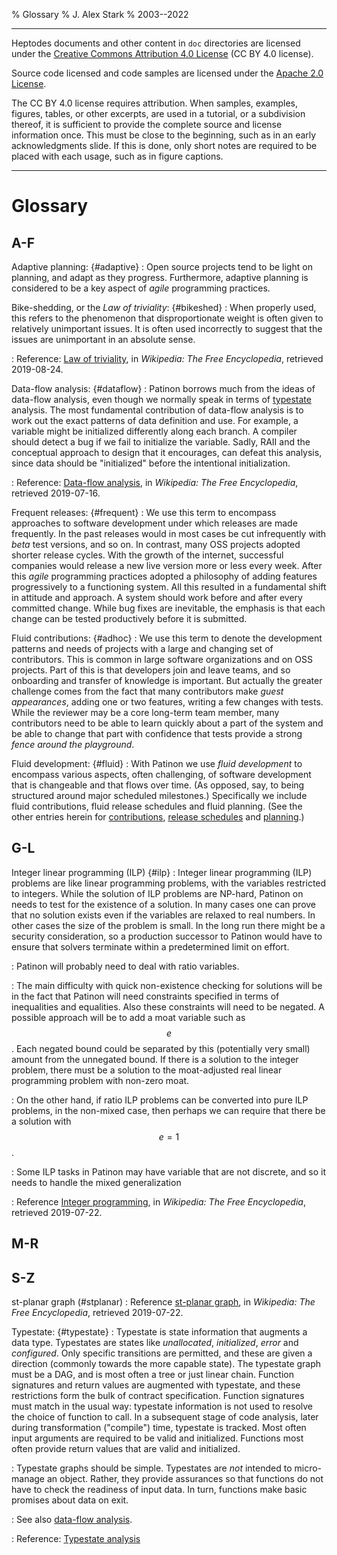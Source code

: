 % Glossary
% J. Alex Stark
% 2003--2022


----------------------------------------

Heptodes documents and other content in `doc` directories are licensed under the
[Creative Commons Attribution 4.0 License] (CC BY 4.0 license).

Source code licensed and code samples are licensed under the [Apache
2.0 License].

The CC BY 4.0 license requires attribution.  When samples, examples, figures,
tables, or other excerpts, are used in a tutorial, or a subdivision thereof, it
is sufficient to provide the complete source and license information once.  This
must be close to the beginning, such as in an early acknowledgments slide.  If
this is done, only short notes are required to be placed with each usage, such
as in figure captions.

[Creative Commons Attribution 4.0 License]: https://creativecommons.org/licenses/by/4.0/legalcode
[Apache 2.0 License]: https://www.apache.org/licenses/LICENSE-2.0

----------------------------------------


# Glossary

## A-F

Adaptive planning: {#adaptive}
:   Open source projects tend to be light on planning, and adapt as they
    progress. Furthermore, adaptive planning is considered to be a key aspect of
    *agile* programming practices.

Bike-shedding, or the *Law of triviality*: {#bikeshed}
:   When properly used, this refers to the phenomenon that disproportionate
    weight is often given to relatively unimportant issues. It is often used
    incorrectly to suggest that the issues are unimportant in an absolute sense.

:   Reference:
    <a name="LawOfTrivialityWiki"></a>[Law of triviality](https://en.wikipedia.org/wiki/Law_of_triviality),
    in *Wikipedia: The Free Encyclopedia*, retrieved 2019-08-24.

Data-flow analysis: {#dataflow}
:   Patinon borrows much from the ideas of data-flow analysis, even though we
    normally speak in terms of [typestate](#typestate) analysis. The most
    fundamental contribution of data-flow analysis is to work out the exact
    patterns of data definition and use. For example, a variable might be
    initialized differently along each branch. A compiler should detect a bug if
    we fail to initialize the variable. Sadly, RAII and the conceptual approach
    to design that it encourages, can defeat this analysis, since data should be
    "initialized" before the intentional initialization.

:   Reference:
    <a name="DataflowWiki"></a>[Data-flow analysis](https://en.wikipedia.org/wiki/Data-flow_analysis),
    in *Wikipedia: The Free Encyclopedia*, retrieved 2019-07-16.

Frequent releases: {#frequent}
:   We use this term to encompass approaches to software development under which
    releases are made frequently. In the past releases would in most cases be
    cut infrequently with *beta* test versions, and so on. In contrast, many OSS
    projects adopted shorter release cycles. With the growth of the internet,
    successful companies would release a new live version more or less every
    week. After this *agile* programming practices adopted a philosophy of
    adding features progressively to a functioning system. All this resulted in
    a fundamental shift in attitude and approach. A system should work before
    and after every committed change. While bug fixes are inevitable, the
    emphasis is that each change can be tested productively before it is
    submitted.

Fluid contributions: {#adhoc}
:   We use this term to denote the development patterns and needs of projects
    with a large and changing set of contributors. This is common in large
    software organizations and on OSS projects. Part of this is that developers
    join and leave teams, and so onboarding and transfer of knowledge is
    important. But actually the greater challenge comes from the fact that many
    contributors make *guest appearances*, adding one or two features, writing a
    few changes with tests. While the reviewer may be a core long-term team
    member, many contributors need to be able to learn quickly about a part of
    the system and be able to change that part with confidence that tests
    provide a strong *fence around the playground*.

Fluid development: {#fluid}
:   With Patinon we use *fluid development* to encompass various aspects, often
    challenging, of software development that is changeable and that flows over
    time. (As opposed, say, to being structured around major scheduled
    milestones.) Specifically we include fluid contributions, fluid release
    schedules and fluid planning. (See the other entries herein for
    [contributions](#adhoc), [release schedules](#frequent) and
    [planning](#adaptive).)

## G-L

Integer linear programming (ILP) {#ilp}
:   Integer linear programming (ILP) problems are like linear programming
    problems, with the variables restricted to integers. While the solution of
    ILP problems are NP-hard, Patinon on needs to test for the existence of a
    solution. In many cases one can prove that no solution exists even if the
    variables are relaxed to real numbers. In other cases the size of the
    problem is small. In the long run there might be a security consideration,
    so a production successor to Patinon would have to ensure that solvers
    terminate within a predetermined limit on effort.

:   Patinon will probably need to deal with ratio variables.

:   The main difficulty with quick non-existence checking for solutions will be
    in the fact that Patinon will need constraints specified in terms of
    inequalities and equalities. Also these constraints will need to be negated.
    A possible approach will be to add a moat variable such as $$e$$. Each
    negated bound could be separated by this (potentially very small) amount
    from the unnegated bound. If there is a solution to the integer problem,
    there must be a solution to the moat-adjusted real linear programming
    problem with non-zero moat.

:   On the other hand, if ratio ILP problems can be converted into pure ILP
    problems, in the non-mixed case, then perhaps we can require that there be a
    solution with $$e=1$$.

:   Some ILP tasks in Patinon may have variable that are not discrete, and so it
    needs to handle the mixed generalization

:   Reference
    <a name="IlpWiki"></a>[Integer programming](https://en.wikipedia.org/wiki/Integer_programming),
    in *Wikipedia: The Free Encyclopedia*, retrieved 2019-07-22.

## M-R

## S-Z

st-planar graph (#stplanar)
:   Reference
    <a name="StplanarWiki"></a>[st-planar graph](https://en.wikipedia.org/wiki/St-planar_graph),
    in *Wikipedia: The Free Encyclopedia*, retrieved 2019-07-22.

Typestate: {#typestate}
:   Typestate is state information that augments a data type. Typestates are
    states like *unallocated*, *initialized*, *error* and *configured*. Only
    specific transitions are permitted, and these are given a direction
    (commonly towards the more capable state). The typestate graph must be a
    DAG, and is most often a tree or just linear chain. Function signatures and
    return values are augmented with typestate, and these restrictions form the
    bulk of contract specification. Function signatures must match in the usual
    way: typestate information is not used to resolve the choice of function to
    call. In a subsequent stage of code analysis, later during transformation
    ("compile") time, typestate is tracked. Most often input arguments are
    required to be valid and initialized. Functions most often provide return
    values that are valid and initialized.

:   Typestate graphs should be simple. Typestates are *not* intended to
    micro-manage an object. Rather, they provide assurances so that functions do
    not have to check the readiness of input data. In turn, functions make basic
    promises about data on exit.

:   See also [data-flow analysis](#dataflow).

:   Reference: [Typestate analysis](supporting.md#TypestateWiki)
